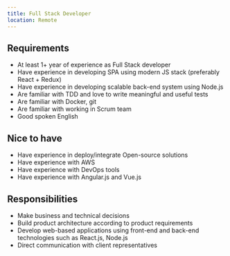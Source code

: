 ```yaml
---
title: Full Stack Developer
location: Remote
---
```

## **Requirements**

* At least 1+ year of experience as Full Stack developer
* Have experience in developing SPA using modern JS stack (preferably React + Redux)
* Have experience in developing scalable back-end system using Node.js
* Are familiar with TDD and love to write meaningful and useful tests
* Are familiar with Docker, git
* Are familiar with working in Scrum team
* Good spoken English

## **Nice to have**

* Have experience in deploy/integrate Open-source solutions
* Have experience with AWS
* Have experience with DevOps tools
* Have experience with Angular.js and Vue.js

## **Responsibilities**

* Make business and technical decisions
* Build product architecture according to product requirements
* Develop web-based applications using front-end and back-end technologies such as React.js, Node.js
* Direct communication with client representatives
